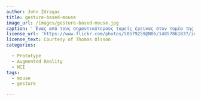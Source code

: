 ```yaml
---
author: John Zdragas
title: gesture-based-mouse
image_url: /images/gesture-based-mouse.jpg
caption: ' Ένας από τους σημαντικότερους τομείς έρευνας στον τομέα της αλληλεπίδρασης ανθρώπου-υπολογιστή είναι η αναγνώριση χειρονομίας καθώς παρέχει έναν φυσικό και διαισθητικό τρόπο επικοινωνίας μεταξύ ανθρώπων και μηχανών. Οι εφαρμογές HCI που βασίζονται σε χειρονομίες κυμαίνονται από παιχνίδια υπολογιστή έως εικονική / επαυξημένη πραγματικότητα και πρόσφατα διερευνώνται και σε άλλους τομείς.'
license_url: 'https://www.flickr.com/photos/58579259@N06/14857861837/in/photolist-9RTuiD-6P2cPm-8UDHuR-8P2BYc-oCWqFF-eFDvb8-cvqye1-9RTv1k-8Ma58V-69bzRt-7o42QR-q92j3f-pLriU-87NRwf-6mbPC-oToF1L-87NSKj-9D1a5T-8P2ACa-eFDoRk-8Fzicr-eFKznj-5KRpki-9RxWQc-8P5bwy-eFm5LT-oCWbLh-eFKgiC-4Laxf9-qBXX2-87PqYA-eFKpd5-i6EQCd-eFKFXw-c2YYDW-8UDxdV-87KNxi-pmvHSx-baT4z2-m4dJm-c4KawC-oCVUay-8FNZr2-87P3i5-eFKpDG-87NTNm-pD1dYK-eFKjwG-87P2aA-eFDrHV/'
license_text: Courtesy of Thomas Olsson
categories:

  - Prototype
  - Augmented Reality
  - HCI
tags:
  - mouse
  - gesture

---
```

